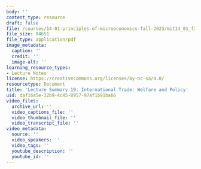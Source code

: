 ```yaml
---
body: ''
content_type: resource
draft: false
file: /courses/14-01-principles-of-microeconomics-fall-2023/mit14_01_f23_lec19.pdf
file_size: 94651
file_type: application/pdf
image_metadata:
  caption: ''
  credit: ''
  image-alt: ''
learning_resource_types:
- Lecture Notes
license: https://creativecommons.org/licenses/by-nc-sa/4.0/
resourcetype: Document
title: 'Lecture Summary 19: International Trade: Welfare and Policy'
uid: daf16a5e-32b9-4c45-8957-97af1b91ba66
video_files:
  archive_url: ''
  video_captions_file: ''
  video_thumbnail_file: ''
  video_transcript_file: ''
video_metadata:
  source: ''
  video_speakers: ''
  video_tags: ''
  youtube_description: ''
  youtube_id: ''
---
```

